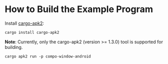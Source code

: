 # How to Build the Example Program

Install [cargo-apk2](https://github.com/mzdk100/cargo-apk2):
```shell
cargo install cargo-apk2
```

**Note**: Currently, only the cargo-apk2 (version >= 1.3.0) tool is supported for building.

```shell
cargo apk2 run -p compo-window-android
```